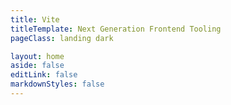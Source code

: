 ```yaml
---
title: Vite
titleTemplate: Next Generation Frontend Tooling
pageClass: landing dark

layout: home
aside: false
editLink: false
markdownStyles: false
---
```


<script setup>
import FrameworksSection from '../.vitepress/theme/components/landing/3. frameworks-section/FrameworksSection.vue'
</script>

<div class="VPHome">
  <FrameworksSection />
</div>
